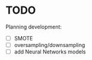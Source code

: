 
# TODO
Planning development:
* [ ] SMOTE
* [ ] oversampling/downsampling
* [ ] add Neural Networks models
